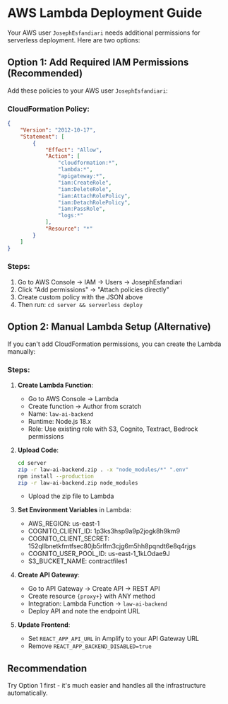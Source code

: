 # AWS Lambda Deployment Guide

Your AWS user `JosephEsfandiari` needs additional permissions for serverless deployment. Here are two options:

## Option 1: Add Required IAM Permissions (Recommended)

Add these policies to your AWS user `JosephEsfandiari`:

### CloudFormation Policy:
```json
{
    "Version": "2012-10-17",
    "Statement": [
        {
            "Effect": "Allow",
            "Action": [
                "cloudformation:*",
                "lambda:*",
                "apigateway:*",
                "iam:CreateRole",
                "iam:DeleteRole",
                "iam:AttachRolePolicy",
                "iam:DetachRolePolicy",
                "iam:PassRole",
                "logs:*"
            ],
            "Resource": "*"
        }
    ]
}
```

### Steps:
1. Go to AWS Console → IAM → Users → JosephEsfandiari
2. Click "Add permissions" → "Attach policies directly"
3. Create custom policy with the JSON above
4. Then run: `cd server && serverless deploy`

## Option 2: Manual Lambda Setup (Alternative)

If you can't add CloudFormation permissions, you can create the Lambda manually:

### Steps:
1. **Create Lambda Function**:
   - Go to AWS Console → Lambda
   - Create function → Author from scratch
   - Name: `law-ai-backend`
   - Runtime: Node.js 18.x
   - Role: Use existing role with S3, Cognito, Textract, Bedrock permissions

2. **Upload Code**:
   ```bash
   cd server
   zip -r law-ai-backend.zip . -x "node_modules/*" ".env"
   npm install --production
   zip -r law-ai-backend.zip node_modules
   ```
   - Upload the zip file to Lambda

3. **Set Environment Variables** in Lambda:
   - AWS_REGION: us-east-1
   - COGNITO_CLIENT_ID: 1p3ks3hsp9a9p2jogk8h9km9
   - COGNITO_CLIENT_SECRET: 152qllbnetkfmtfsec80jb5rlfm3cjg6m5hh8pqndt6e8q4rjgs
   - COGNITO_USER_POOL_ID: us-east-1_1kLOdae9J
   - S3_BUCKET_NAME: contractfiles1

4. **Create API Gateway**:
   - Go to API Gateway → Create API → REST API
   - Create resource `{proxy+}` with ANY method
   - Integration: Lambda Function → `law-ai-backend`
   - Deploy API and note the endpoint URL

5. **Update Frontend**:
   - Set `REACT_APP_API_URL` in Amplify to your API Gateway URL
   - Remove `REACT_APP_BACKEND_DISABLED=true`

## Recommendation
Try Option 1 first - it's much easier and handles all the infrastructure automatically.